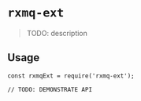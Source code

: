 # `rxmq-ext`

> TODO: description

## Usage

```
const rxmqExt = require('rxmq-ext');

// TODO: DEMONSTRATE API
```
